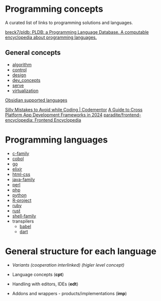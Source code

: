 # Programming concepts

A curated list of links to programming solutions and languages.

[breck7/pldb: PLDB: a Programming Language Database. A computable encyclopedia about programming languages.](https://github.com/breck7/pldb)


## General concepts

- [algorithm](concepts/algorithm.md)
- [control](control/control.md)
- [design](concepts/design.md)
- [dev_concepts](concepts/dev_concepts.md)
- [serve](serve/serve.md)
- [virtualization](virtualization/virtualization.md)

[Obsidian supported languages](https://prismjs.com/#supported-languages)

[Silly Mistakes to Avoid while Coding | Codementor](https://www.codementor.io/@nimeshneema/silly-mistakes-to-avoid-while-coding-21skyd4obx)
[A Guide to Cross Platform App Development Frameworks in 2024](https://www.netsolutions.com/insights/cross-platform-app-frameworks-in-2019/)
[paradite/frontend-encyclopedia: Frontend Encyclopedia](https://github.com/paradite/frontend-encyclopedia)

# Programming languages

- [c-family](c-family/c-family.md)
- [cobol](cobol.md)
- [go](go/go.md)
- [elixir](elixir.md)
- [html-css](html-css/html-css.md)
- [java-family](java-family/java-family.md)
- [perl](perl/perl.md)
- [php](php/php.md)
- [python](python/python.md)
- [R-project](r-family/R-project.md)
- [ruby](ruby/ruby.md)
- [rust](rust/rust.md)
- [shell-family](shell-family/shell-family.md)
- transpilers
  - [babel](transpilers/babel.md)
  - [dart](transpilers/dart.md)

# General structure for each language

- _Variants (cooperation interlinked) (higler level concept)_

- Language concepts (**cpt**)
- Handling with editors, IDEs (**edt**)
- Addons and wrappers - products/implementations (**imp**)
